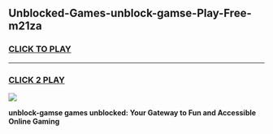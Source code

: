 
## Unblocked-Games-unblock-gamse-Play-Free-m21za
<h3>
<a href="https://premium76.site?title=unblock-gamse&ref=18A1">CLICK TO PLAY</a></h3>
<hr>

<h3>
<a href="https://premium76.site?title=unblock-gamse&ref=18A1">CLICK 2 PLAY</a>
  
</h3>

<a href="https://premium76.site?title=unblock-gamse&ref=18A1"><img src="https://clearcache.store/games.png"></a>


**unblock-gamse games unblocked: Your Gateway to Fun and Accessible Online Gaming**
